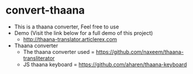 # convert-thaana
* This is a thaana converter, Feel free to use
* Demo (Visit the link below for a full demo of this project)
    * http://thaana-translator.articlerex.com
* Thaana converter
    * The thaana converter used = https://github.com/naxeem/thaana-transliterator
    * JS thaana keyboard = https://github.com/aharen/thaana-keyboard